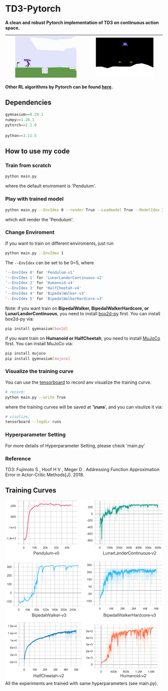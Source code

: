 # TD3-Pytorch

**A clean and robust Pytorch implementation of TD3 on continuous action space.**

<img src="https://github.com/XinJingHao/TD3-Pytorch/blob/main/images/Render_BWHV3.gif" width="80%" height="auto">  | <img src="https://github.com/XinJingHao/PPO-Continuous-Pytorch/blob/main/render_gif/lldcV2.gif" width="80%" height="auto">
:-----------------------:|:-----------------------:|

**Other RL algorithms by Pytorch can be found [here](https://github.com/XinJingHao/RL-Algorithms-by-Pytorch).**

## Dependencies
```python
gymnasium==0.29.1
numpy==1.26.1
pytorch==2.1.0

python==3.11.5
```

## How to use my code
### Train from scratch
```bash
python main.py
```
where the default enviroment is 'Pendulum'.  

### Play with trained model
```bash
python main.py --EnvIdex 0 --render True --Loadmodel True --ModelIdex 10
```
which will render the 'Pendulum'.  

### Change Enviroment
If you want to train on different enviroments, just run 
```bash
python main.py --EnvIdex 1
```
The ```--EnvIdex``` can be set to be 0~5, where
```bash
'--EnvIdex 0' for 'Pendulum-v1'  
'--EnvIdex 1' for 'LunarLanderContinuous-v2'  
'--EnvIdex 2' for 'Humanoid-v4'  
'--EnvIdex 3' for 'HalfCheetah-v4'  
'--EnvIdex 4' for 'BipedalWalker-v3'  
'--EnvIdex 5' for 'BipedalWalkerHardcore-v3' 
```

Note: if you want train on **BipedalWalker, BipedalWalkerHardcore, or LunarLanderContinuous**, you need to install [box2d-py](https://gymnasium.farama.org/environments/box2d/) first. You can install box2d-py via:
```bash
pip install gymnasium[box2d]
```

if you want train on **Humanoid or HalfCheetah**, you need to install [MuJoCo](https://gymnasium.farama.org/environments/mujoco/) first. You can install MuJoCo via:
```bash
pip install mujoco
pip install gymnasium[mujoco]
```

### Visualize the training curve
You can use the [tensorboard](https://pytorch.org/docs/stable/tensorboard.html) to record anv visualize the training curve. 
```bash
# record:
python main.py --write True
```
where the training curves will be saved at '**\runs**', and you can visulize it via:
```bash
# visulize:
tensorboard --logdir runs
```

### Hyperparameter Setting
For more details of Hyperparameter Setting, please check 'main.py'

### Reference
TD3: Fujimoto S , Hoof H V , Meger D . Addressing Function Approximation Error in Actor-Critic Methods[J]. 2018.

## Training Curves
<img src="https://github.com/XinJingHao/TD3-Pytorch/blob/main/images/TD3results.png" width=700>
All the experiments are trained with same hyperparameters (see main.py). 
